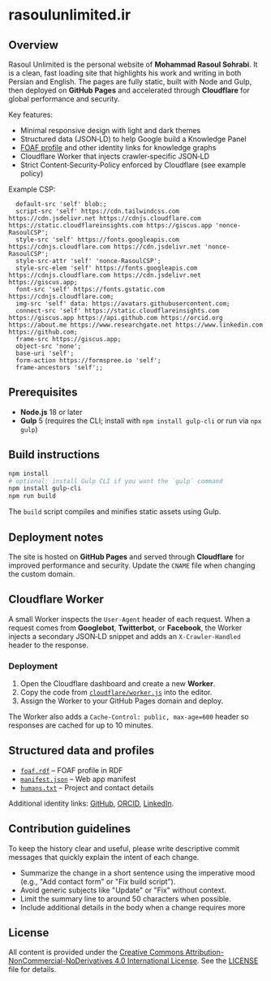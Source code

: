# rasoulunlimited.ir

## Overview

Rasoul Unlimited is the personal website of **Mohammad Rasoul Sohrabi**. It is a
clean, fast loading site that highlights his work and writing in both Persian
and English. The pages are fully static, built with Node and Gulp, then
deployed on **GitHub Pages** and accelerated through **Cloudflare** for global
performance and security.

Key features:

- Minimal responsive design with light and dark themes
- Structured data (JSON‑LD) to help Google build a Knowledge Panel
- [FOAF profile](foaf.rdf) and other identity links for knowledge graphs
- Cloudflare Worker that injects crawler‑specific JSON‑LD
- Strict Content‑Security‑Policy enforced by Cloudflare (see example policy)


Example CSP:

```
  default-src 'self' blob:;
  script-src 'self' https://cdn.tailwindcss.com https://cdn.jsdelivr.net https://cdnjs.cloudflare.com https://static.cloudflareinsights.com https://giscus.app 'nonce-RasoulCSP';
  style-src 'self' https://fonts.googleapis.com https://cdnjs.cloudflare.com https://cdn.jsdelivr.net 'nonce-RasoulCSP';
  style-src-attr 'self' 'nonce-RasoulCSP';
  style-src-elem 'self' https://fonts.googleapis.com https://cdnjs.cloudflare.com https://cdn.jsdelivr.net https://giscus.app;
  font-src 'self' https://fonts.gstatic.com https://cdnjs.cloudflare.com;
  img-src 'self' data: https://avatars.githubusercontent.com;
  connect-src 'self' https://static.cloudflareinsights.com https://giscus.app https://api.github.com https://orcid.org https://about.me https://www.researchgate.net https://www.linkedin.com https://github.com;
  frame-src https://giscus.app;
  object-src 'none';
  base-uri 'self';
  form-action https://formspree.io 'self';
  frame-ancestors 'self';;
```

## Prerequisites

- **Node.js** 18 or later
- **Gulp** 5 (requires the CLI; install with `npm install gulp-cli` or run via `npx gulp`)

## Build instructions

```bash
npm install
# optional: install Gulp CLI if you want the `gulp` command
npm install gulp-cli
npm run build
```

The `build` script compiles and minifies static assets using Gulp.

## Deployment notes

The site is hosted on **GitHub Pages** and served through **Cloudflare** for improved performance and security. Update the `CNAME` file when changing the custom domain.

## Cloudflare Worker

A small Worker inspects the `User-Agent` header of each request. When a request
comes from **Googlebot**, **Twitterbot**, or **Facebook**, the Worker injects a
secondary JSON‑LD snippet and adds an `X-Crawler-Handled` header to the response.

### Deployment

1. Open the Cloudflare dashboard and create a new **Worker**.
2. Copy the code from [`cloudflare/worker.js`](cloudflare/worker.js) into the editor.
3. Assign the Worker to your GitHub Pages domain and deploy.

The Worker also adds a `Cache-Control: public, max-age=600` header so
responses are cached for up to 10 minutes.

## Structured data and profiles

- [`foaf.rdf`](foaf.rdf) – FOAF profile in RDF
- [`manifest.json`](manifest.json) – Web app manifest
- [`humans.txt`](humans.txt) – Project and contact details

Additional identity links: [GitHub](https://github.com/RasoulUnlimited), [ORCID](https://orcid.org/0009-0004-7177-2080), [LinkedIn](https://www.linkedin.com/in/rasoulunlimited).

## Contribution guidelines

To keep the history clear and useful, please write descriptive commit messages that quickly explain the intent of each change.

- Summarize the change in a short sentence using the imperative mood (e.g., "Add contact form" or "Fix build script").
- Avoid generic subjects like "Update" or "Fix" without context.
- Limit the summary line to around 50 characters when possible.
- Include additional details in the body when a change requires more

## License

All content is provided under the [Creative Commons Attribution-NonCommercial-NoDerivatives 4.0 International License](https://creativecommons.org/licenses/by-nc-nd/4.0/). See the [LICENSE](LICENSE) file for details.
